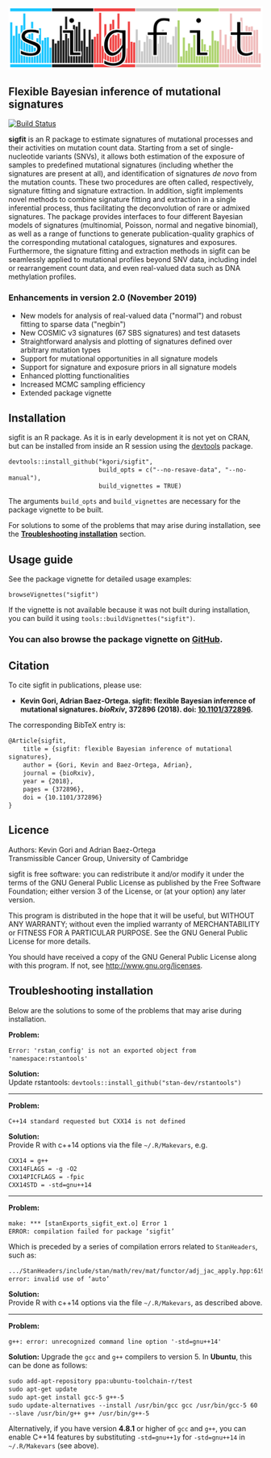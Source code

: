 <p align="center"><img src="logo.png" alt="sigfit" width="700"/></p>

## Flexible Bayesian inference of mutational signatures

[![Build Status](https://travis-ci.org/kgori/sigfit.svg?branch=master)](https://travis-ci.org/kgori/sigfit)


__sigfit__ is an R package to estimate signatures of mutational processes and their activities on mutation count data. Starting from a set of single-nucleotide variants (SNVs), it allows both estimation of the exposure of samples to predefined mutational signatures (including whether the signatures are present at all), and identification of signatures _de novo_ from the mutation counts. These two procedures are often called, respectively, signature fitting and signature extraction. In addition, sigfit implements novel methods to combine signature fitting and extraction in a single inferential process, thus facilitating the deconvolution of rare or admixed signatures. The package provides interfaces to four different Bayesian models of signatures (multinomial, Poisson, normal and negative binomial), as well as a range of functions to generate publication-quality graphics of the corresponding mutational catalogues, signatures and exposures. Furthermore, the signature fitting and extraction methods in sigfit can be seamlessly applied to mutational profiles beyond SNV data, including indel or rearrangement count data, and even real-valued data such as DNA methylation profiles.

### Enhancements in version 2.0 (November 2019)

* New models for analysis of real-valued data ("normal") and robust fitting to sparse data ("negbin")
* New COSMIC v3 signatures (67 SBS signatures) and test datasets
* Straightforward analysis and plotting of signatures defined over arbitrary mutation types
* Support for mutational opportunities in all signature models
* Support for signature and exposure priors in all signature models
* Enhanced plotting functionalities
* Increased MCMC sampling efficiency
* Extended package vignette

## Installation
sigfit is an R package. As it is in early development it is not yet on CRAN, but can be installed from inside an R session using the [devtools](https://cran.r-project.org/web/packages/devtools/index.html) package.

    devtools::install_github("kgori/sigfit",
                             build_opts = c("--no-resave-data", "--no-manual"),
                             build_vignettes = TRUE)
    
The arguments `build_opts` and `build_vignettes` are necessary for the package vignette to be built.

For solutions to some of the problems that may arise during installation, see the __[Troubleshooting installation](#troubleshooting-installation)__ section.


## Usage guide

See the package vignette for detailed usage examples:

    browseVignettes("sigfit")
    
If the vignette is not available because it was not built during installation, you can build it using `tools::buildVignettes("sigfit")`.

### You can also browse the package vignette on [GitHub](http://htmlpreview.github.io/?https://github.com/kgori/sigfit/blob/master/doc/sigfit_vignette.html).


## Citation

To cite sigfit in publications, please use:

* **Kevin Gori, Adrian Baez-Ortega. sigfit: flexible Bayesian inference of mutational signatures. _bioRxiv_, 372896 (2018). doi: [10.1101/372896](http://doi.org/10.1101/372896).**

The corresponding BibTeX entry is:

    @Article{sigfit,
        title = {sigfit: flexible Bayesian inference of mutational signatures},
        author = {Gori, Kevin and Baez-Ortega, Adrian},
        journal = {bioRxiv},
        year = {2018},
        pages = {372896},
        doi = {10.1101/372896}
    }


## Licence

Authors: Kevin Gori and Adrian Baez-Ortega  
Transmissible Cancer Group, University of Cambridge

sigfit is free software: you can redistribute it and/or modify it under the terms of the GNU General Public License as published by the Free Software Foundation; either version 3 of the License, or (at your option) any later version.

This program is distributed in the hope that it will be useful, but WITHOUT ANY WARRANTY; without even the implied warranty of MERCHANTABILITY or FITNESS FOR A PARTICULAR PURPOSE. See the GNU General Public License for more details.

You should have received a copy of the GNU General Public License along with this program. If not, see http://www.gnu.org/licenses.


## Troubleshooting installation

Below are the solutions to some of the problems that may arise during installation.

__Problem:__

    Error: 'rstan_config' is not an exported object from 'namespace:rstantools'
    
__Solution:__  
Update rstantools: `devtools::install_github("stan-dev/rstantools")`

---

__Problem:__

    C++14 standard requested but CXX14 is not defined
    
__Solution:__  
Provide R with c++14 options via the file `~/.R/Makevars`, e.g.

    CXX14 = g++
    CXX14FLAGS = -g -O2
    CXX14PICFLAGS = -fpic
    CXX14STD = -std=gnu++14

---

__Problem:__

    make: *** [stanExports_sigfit_ext.o] Error 1
    ERROR: compilation failed for package ‘sigfit’

Which is preceded by a series of compilation errors related to `StanHeaders`, such as:

    .../StanHeaders/include/stan/math/rev/mat/functor/adj_jac_apply.hpp:619:15: error: invalid use of ‘auto’

__Solution:__  
Provide R with c++14 options via the file `~/.R/Makevars`, as described above.

---

__Problem:__

    g++: error: unrecognized command line option '-std=gnu++14'

__Solution:__
Upgrade the `gcc` and `g++` compilers to version 5. In __Ubuntu__, this can be done as follows:

    sudo add-apt-repository ppa:ubuntu-toolchain-r/test
    sudo apt-get update
    sudo apt-get install gcc-5 g++-5
    sudo update-alternatives --install /usr/bin/gcc gcc /usr/bin/gcc-5 60 --slave /usr/bin/g++ g++ /usr/bin/g++-5

Alternatively, if you have version __4.8.1__ or higher of `gcc` and `g++`, you can enable C++14 features by substituting `-std=gnu++1y` for `-std=gnu++14` in `~/.R/Makevars` (see above).
